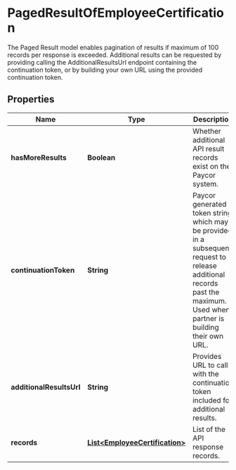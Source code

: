 

# PagedResultOfEmployeeCertification

The Paged Result model enables pagination of results if maximum of 100 records per response is exceeded. Additional results can be requested by providing calling the AdditionalResultsUrl endpoint containing the continuation token, or by building your own URL using the provided continuation token.

## Properties

| Name | Type | Description | Notes |
|------------ | ------------- | ------------- | -------------|
|**hasMoreResults** | **Boolean** | Whether additional API result records exist on the Paycor system. |  [optional] |
|**continuationToken** | **String** | Paycor generated token string which may be provided in a subsequent request to  release additional records past the maximum.  Used when partner is building their own URL. |  [optional] |
|**additionalResultsUrl** | **String** | Provides URL to call with the continuation token included for additional results.  |  [optional] |
|**records** | [**List&lt;EmployeeCertification&gt;**](EmployeeCertification.md) | List of the API response records.  |  [optional] |



